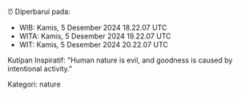 ⏰ Diperbarui pada:
- WIB: Kamis, 5 Desember 2024 18.22.07 UTC
- WITA: Kamis, 5 Desember 2024 19.22.07 UTC
- WIT: Kamis, 5 Desember 2024 20.22.07 UTC

Kutipan Inspiratif:
"Human nature is evil, and goodness is caused by intentional activity."


Kategori: nature

